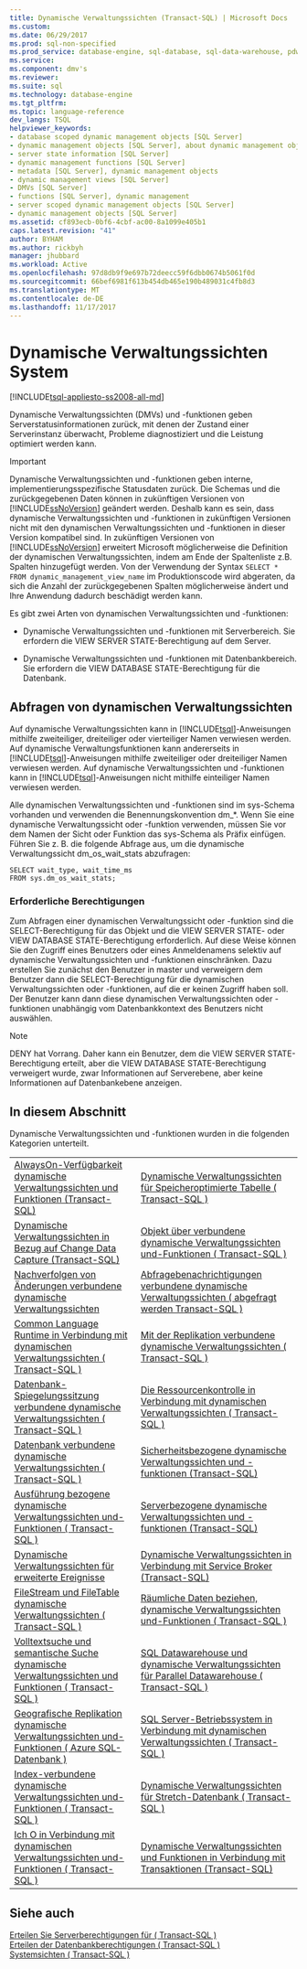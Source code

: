 ```yaml
---
title: Dynamische Verwaltungssichten (Transact-SQL) | Microsoft Docs
ms.custom: 
ms.date: 06/29/2017
ms.prod: sql-non-specified
ms.prod_service: database-engine, sql-database, sql-data-warehouse, pdw
ms.service: 
ms.component: dmv's
ms.reviewer: 
ms.suite: sql
ms.technology: database-engine
ms.tgt_pltfrm: 
ms.topic: language-reference
dev_langs: TSQL
helpviewer_keywords:
- database scoped dynamic management objects [SQL Server]
- dynamic management objects [SQL Server], about dynamic management objects
- server state information [SQL Server]
- dynamic management functions [SQL Server]
- metadata [SQL Server], dynamic management objects
- dynamic management views [SQL Server]
- DMVs [SQL Server]
- functions [SQL Server], dynamic management
- server scoped dynamic management objects [SQL Server]
- dynamic management objects [SQL Server]
ms.assetid: cf893ecb-0bf6-4cbf-ac00-8a1099e405b1
caps.latest.revision: "41"
author: BYHAM
ms.author: rickbyh
manager: jhubbard
ms.workload: Active
ms.openlocfilehash: 97d8db9f9e697b72deecc59f6dbb0674b5061f0d
ms.sourcegitcommit: 66bef6981f613b454db465e190b489031c4fb8d3
ms.translationtype: MT
ms.contentlocale: de-DE
ms.lasthandoff: 11/17/2017
---
```

# <a name="system-dynamic-management-views"></a>Dynamische Verwaltungssichten System
[!INCLUDE[tsql-appliesto-ss2008-all-md](../../includes/tsql-appliesto-ss2008-all-md.md)]

  Dynamische Verwaltungssichten (DMVs) und -funktionen geben Serverstatusinformationen zurück, mit denen der Zustand einer Serverinstanz überwacht, Probleme diagnostiziert und die Leistung optimiert werden kann.  
  
> [!IMPORTANT]  
>  Dynamische Verwaltungssichten und -funktionen geben interne, implementierungsspezifische Statusdaten zurück. Die Schemas und die zurückgegebenen Daten können in zukünftigen Versionen von [!INCLUDE[ssNoVersion](../../includes/ssnoversion-md.md)] geändert werden. Deshalb kann es sein, dass dynamische Verwaltungssichten und -funktionen in zukünftigen Versionen nicht mit den dynamischen Verwaltungssichten und -funktionen in dieser Version kompatibel sind. In zukünftigen Versionen von [!INCLUDE[ssNoVersion](../../includes/ssnoversion-md.md)] erweitert Microsoft möglicherweise die Definition der dynamischen Verwaltungssichten, indem am Ende der Spaltenliste z.B. Spalten hinzugefügt werden. Von der Verwendung der Syntax `SELECT * FROM dynamic_management_view_name` im Produktionscode wird abgeraten, da sich die Anzahl der zurückgegebenen Spalten möglicherweise ändert und Ihre Anwendung dadurch beschädigt werden kann.  
  
 Es gibt zwei Arten von dynamischen Verwaltungssichten und -funktionen:  
  
-   Dynamische Verwaltungssichten und -funktionen mit Serverbereich. Sie erfordern die VIEW SERVER STATE-Berechtigung auf dem Server.  
  
-   Dynamische Verwaltungssichten und -funktionen mit Datenbankbereich. Sie erfordern die VIEW DATABASE STATE-Berechtigung für die Datenbank.  
  
## <a name="querying-dynamic-management-views"></a>Abfragen von dynamischen Verwaltungssichten  
 Auf dynamische Verwaltungssichten kann in [!INCLUDE[tsql](../../includes/tsql-md.md)]-Anweisungen mithilfe zweiteiliger, dreiteiliger oder vierteiliger Namen verwiesen werden. Auf dynamische Verwaltungsfunktionen kann andererseits in [!INCLUDE[tsql](../../includes/tsql-md.md)]-Anweisungen mithilfe zweiteiliger oder dreiteiliger Namen verwiesen werden. Auf dynamische Verwaltungssichten und -funktionen kann in [!INCLUDE[tsql](../../includes/tsql-md.md)]-Anweisungen nicht mithilfe einteiliger Namen verwiesen werden.  
  
 Alle dynamischen Verwaltungssichten und -funktionen sind im sys-Schema vorhanden und verwenden die Benennungskonvention dm_*. Wenn Sie eine dynamische Verwaltungssicht oder -funktion verwenden, müssen Sie vor dem Namen der Sicht oder Funktion das sys-Schema als Präfix einfügen. Führen Sie z. B. die folgende Abfrage aus, um die dynamische Verwaltungssicht dm_os_wait_stats abzufragen:  
  
 ```tsql
SELECT wait_type, wait_time_ms  
FROM sys.dm_os_wait_stats;  
```  
  
### <a name="required-permissions"></a>Erforderliche Berechtigungen  
 Zum Abfragen einer dynamischen Verwaltungssicht oder -funktion sind die SELECT-Berechtigung für das Objekt und die VIEW SERVER STATE- oder VIEW DATABASE STATE-Berechtigung erforderlich. Auf diese Weise können Sie den Zugriff eines Benutzers oder eines Anmeldenamens selektiv auf dynamische Verwaltungssichten und -funktionen einschränken. Dazu erstellen Sie zunächst den Benutzer in master und verweigern dem Benutzer dann die SELECT-Berechtigung für die dynamischen Verwaltungssichten oder -funktionen, auf die er keinen Zugriff haben soll. Der Benutzer kann dann diese dynamischen Verwaltungssichten oder -funktionen unabhängig vom Datenbankkontext des Benutzers nicht auswählen.  
  
> [!NOTE]  
>  DENY hat Vorrang. Daher kann ein Benutzer, dem die VIEW SERVER STATE-Berechtigung erteilt, aber die VIEW DATABASE STATE-Berechtigung verweigert wurde, zwar Informationen auf Serverebene, aber keine Informationen auf Datenbankebene anzeigen.  
  
## <a name="in-this-section"></a>In diesem Abschnitt  
 Dynamische Verwaltungssichten und -funktionen wurden in die folgenden Kategorien unterteilt.  
  
|||  
|-|-|  
|[AlwaysOn-Verfügbarkeit dynamische Verwaltungssichten und Funktionen (Transact-SQL)](../../relational-databases/system-dynamic-management-views/always-on-availability-groups-dynamic-management-views-functions.md)|[Dynamische Verwaltungssichten für Speicheroptimierte Tabelle &#40; Transact-SQL &#41;](../../relational-databases/system-dynamic-management-views/memory-optimized-table-dynamic-management-views-transact-sql.md)|  
|[Dynamische Verwaltungssichten in Bezug auf Change Data Capture &#40;Transact-SQL&#41;](http://msdn.microsoft.com/library/2a771d7d-693a-4f56-9227-02cd00e0e200)|[Objekt über verbundene dynamische Verwaltungssichten und-Funktionen &#40; Transact-SQL &#41;](../../relational-databases/system-dynamic-management-views/object-related-dynamic-management-views-and-functions-transact-sql.md)|  
|[Nachverfolgen von Änderungen verbundene dynamische Verwaltungssichten](http://msdn.microsoft.com/library/dc8a0af9-fcd8-4c34-9453-5132717c9bdb)|[Abfragebenachrichtigungen verbundene dynamische Verwaltungssichten &#40; abgefragt werden Transact-SQL &#41;](http://msdn.microsoft.com/library/92eb22d8-33f3-4c17-b32e-e23acdfbd8f4)|  
|[Common Language Runtime in Verbindung mit dynamischen Verwaltungssichten &#40; Transact-SQL &#41;](../../relational-databases/system-dynamic-management-views/common-language-runtime-related-dynamic-management-views-transact-sql.md)|[Mit der Replikation verbundene dynamische Verwaltungssichten &#40; Transact-SQL &#41;](../../relational-databases/system-dynamic-management-views/replication-related-dynamic-management-views-transact-sql.md)|  
|[Datenbank-Spiegelungssitzung verbundene dynamische Verwaltungssichten &#40; Transact-SQL &#41;](http://msdn.microsoft.com/library/04fb21de-1b5e-4a8e-9ca6-1b78ad278db1)|[Die Ressourcenkontrolle in Verbindung mit dynamischen Verwaltungssichten &#40; Transact-SQL &#41;](../../relational-databases/system-dynamic-management-views/resource-governor-related-dynamic-management-views-transact-sql.md)|  
|[Datenbank verbundene dynamische Verwaltungssichten &#40; Transact-SQL &#41;](../../relational-databases/system-dynamic-management-views/database-related-dynamic-management-views-transact-sql.md)|[Sicherheitsbezogene dynamische Verwaltungssichten und -funktionen &#40;Transact-SQL&#41;](../../relational-databases/system-dynamic-management-views/security-related-dynamic-management-views-and-functions-transact-sql.md)|  
|[Ausführung bezogene dynamische Verwaltungssichten und-Funktionen &#40; Transact-SQL &#41;](../../relational-databases/system-dynamic-management-views/execution-related-dynamic-management-views-and-functions-transact-sql.md)|[Serverbezogene dynamische Verwaltungssichten und -funktionen (Transact-SQL)](../../relational-databases/system-dynamic-management-views/server-related-dynamic-management-views-and-functions-transact-sql.md)|  
|[Dynamische Verwaltungssichten für erweiterte Ereignisse](../../relational-databases/system-dynamic-management-views/extended-events-dynamic-management-views.md)|[Dynamische Verwaltungssichten in Verbindung mit Service Broker &#40;Transact-SQL&#41;](../../relational-databases/system-dynamic-management-views/service-broker-related-dynamic-management-views-transact-sql.md)|  
|[FileStream und FileTable dynamische Verwaltungssichten &#40; Transact-SQL &#41;](../../relational-databases/system-dynamic-management-views/filestream-and-filetable-dynamic-management-views-transact-sql.md)|[Räumliche Daten beziehen, dynamische Verwaltungssichten und-Funktionen &#40; Transact-SQL &#41;](http://msdn.microsoft.com/library/c542ac38-451f-43a5-bf8c-4edd38bb738e)|  
|[Volltextsuche und semantische Suche dynamische Verwaltungssichten und Funktionen &#40; Transact-SQL &#41;](../../relational-databases/system-dynamic-management-views/full-text-and-semantic-search-dynamic-management-views-functions.md)|[SQL Datawarehouse und dynamische Verwaltungssichten für Parallel Datawarehouse &#40; Transact-SQL &#41;](../../relational-databases/system-dynamic-management-views/sql-and-parallel-data-warehouse-dynamic-management-views.md)|  
|[Geografische Replikation dynamische Verwaltungssichten und-Funktionen &#40; Azure SQL-Datenbank &#41;](../../relational-databases/system-dynamic-management-views/geo-replication-dynamic-management-views-and-functions-azure-sql-database.md)|[SQL Server-Betriebssystem in Verbindung mit dynamischen Verwaltungssichten &#40; Transact-SQL &#41;](../../relational-databases/system-dynamic-management-views/sql-server-operating-system-related-dynamic-management-views-transact-sql.md)|  
|[Index-verbundene dynamische Verwaltungssichten und-Funktionen &#40; Transact-SQL &#41;](../../relational-databases/system-dynamic-management-views/index-related-dynamic-management-views-and-functions-transact-sql.md)|[Dynamische Verwaltungssichten für Stretch-Datenbank &#40; Transact-SQL &#41;](http://msdn.microsoft.com/library/1193efce-a105-49a9-a8b8-26b063485567)|  
|[Ich O in Verbindung mit dynamischen Verwaltungssichten und-Funktionen &#40; Transact-SQL &#41;](../../relational-databases/system-dynamic-management-views/i-o-related-dynamic-management-views-and-functions-transact-sql.md)|[Dynamische Verwaltungssichten und Funktionen in Verbindung mit Transaktionen &#40;Transact-SQL&#41;](../../relational-databases/system-dynamic-management-views/transaction-related-dynamic-management-views-and-functions-transact-sql.md)|  

  
## <a name="see-also"></a>Siehe auch  
 [Erteilen Sie Serverberechtigungen für &#40; Transact-SQL &#41;](../../t-sql/statements/grant-server-permissions-transact-sql.md)   
 [Erteilen der Datenbankberechtigungen &#40; Transact-SQL &#41;](../../t-sql/statements/grant-database-permissions-transact-sql.md)   
 [Systemsichten &#40; Transact-SQL &#41;](http://msdn.microsoft.com/library/35a6161d-7f43-4e00-bcd3-3091f2015e90)  
  
  
